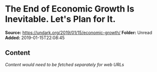 # The End of Economic Growth Is Inevitable. Let's Plan for It.

**Source:** https://undark.org/2019/01/15/economic-growth/
**Folder:** Unread
**Added:** 2019-01-15T22:08:45




## Content
*Content would need to be fetched separately for web URLs*
